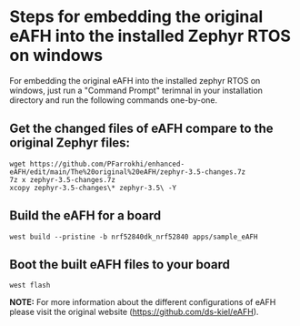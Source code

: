 # Steps for embedding the original eAFH into the installed Zephyr RTOS on windows
For embedding the original eAFH into the installed zephyr RTOS on windows, just run a "Command Prompt" terimnal in your installation directory and run the following commands one-by-one.

## Get the changed files of eAFH compare to the original Zephyr files:
```
wget https://github.com/PFarrokhi/enhanced-eAFH/edit/main/The%20original%20eAFH/zephyr-3.5-changes.7z
7z x zephyr-3.5-changes.7z
xcopy zephyr-3.5-changes\* zephyr-3.5\ -Y
```

## Build the eAFH for a board
```
west build --pristine -b nrf52840dk_nrf52840 apps/sample_eAFH
```

## Boot the built eAFH files to your board
```
west flash
```

**NOTE:** For more information about the different configurations of eAFH please visit the original website (https://github.com/ds-kiel/eAFH).
